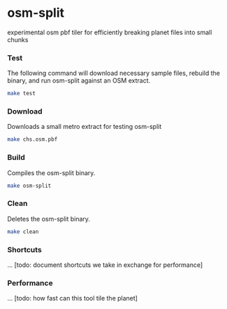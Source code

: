 # osm-split
experimental osm pbf tiler for efficiently breaking planet files into small chunks

### Test

The following command will download necessary sample files, rebuild the binary, and run osm-split against an OSM extract.

```sh
make test
```

### Download

Downloads a small metro extract for testing osm-split

```sh
make chs.osm.pbf
```

### Build

Compiles the osm-split binary.

```sh
make osm-split
```

### Clean

Deletes the osm-split binary.

```sh
make clean
```

### Shortcuts

... [todo: document shortcuts we take in exchange for performance]

### Performance

... [todo: how fast can this tool tile the planet]